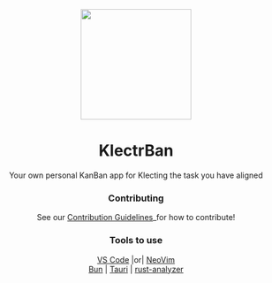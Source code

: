 <div align='center'>
  <img  src="src/assets/FullLogo_Transparent.png" width="200" height="200">

# KlectrBan

Your own personal KanBan app for Klecting the task you have aligned

### Contributing
See our [Contribution Guidelines](/CONTRIBUTING.md)_for how to contribute!

### Tools to use

[VS Code](https://code.visualstudio.com/) |or| [NeoVim](https://neovim.io/)\
[Bun](https://bun.sh/) | [Tauri](https://marketplace.visualstudio.com/items?itemName=tauri-apps.tauri-vscode) | [rust-analyzer](https://marketplace.visualstudio.com/items?itemName=rust-lang.rust-analyzer)

</div>
